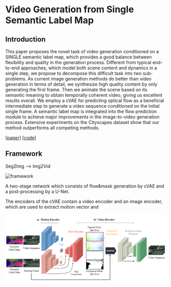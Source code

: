 # Video Generation from Single Semantic Label Map



## Introduction

This paper proposes the novel task of video generation conditioned on a SINGLE semantic label map, which provides a good balance between flexibility and quality in the generation process. Different from typical end-to-end approaches, which model both scene content and dynamics in a single step, we propose to decompose this difficult task into two sub-problems. As current image generation methods do better than video generation in terms of detail, we synthesize high quality content by only generating the first frame. Then we animate the scene based on its semantic meaning to obtain temporally coherent video, giving us excellent results overall. We employ a cVAE for predicting optical flow as a beneficial intermediate step to generate a video sequence conditioned on the initial single frame. A semantic label map is integrated into the flow prediction module to achieve major improvements in the image-to-video generation process. Extensive experiments on the Cityscapes dataset show that our method outperforms all competing methods.

[[paper]](https://arxiv.org/pdf/1903.04480v1.pdf) [[code]](https://github.com/junting/seg2vid)



## Framework

Seg2Img --> Img2Vid

![framework]()

A two-stage network which consists of flow&mask generation by cVAE and a post-processing by a U-Net.

The encoders of the cVAE contain a video encoder and an image encoder, which are used to extract motion vector and 

![seg2vid](https://github.com/antony0621/Publications-of-Video/blob/master/pics/Seg2Vid/Seg2Vid.png)

